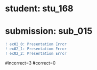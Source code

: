 # student: stu_168
# submission: sub_015

```diff
! ex02_0: Presentation Error
! ex02_1: Presentation Error
! ex02_2: Presentation Error
```
#incorrect=3
#correct=0
